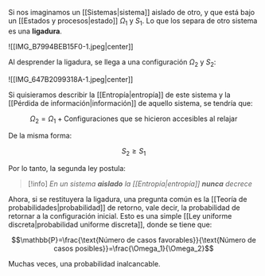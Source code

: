 
Si nos imaginamos un [[Sistemas|sistema]] aislado de otro, y que está bajo un [[Estados y procesos|estado]] $\Omega_1$ y $S_1$. Lo que los separa de otro sistema es una **ligadura**. 

![[IMG_B7994BEB15F0-1.jpeg|center]]

Al desprender la ligadura, se llega a una configuración $\Omega_2$ y $S_2$: 

![[IMG_647B2099318A-1.jpeg|center]]

Si quisieramos describir la [[Entropía|entropía]] de este sistema y la [[Pérdida de información|información]] de aquello sistema, se tendría que: 

$$\Omega_2=\Omega_1+\text{Configuraciones que se hicieron accesibles al relajar}$$

De la misma forma: 

$$S_2\geq S_1$$

Por lo tanto, la segunda ley postula: 

>[!info] *En un sistema **aislado** la [[Entropía|entropía]] **nunca** decrece*

Ahora, si se restituyera la ligadura, una pregunta común es la [[Teoría de probabilidades|probabilidad]] de retorno, vale decir, la probabilidad de retornar a la configuración inicial. Esto es una simple [[Ley uniforme discreta|probabilidad uniforme discreta]], donde se tiene que: 

$$\mathbb{P}=\frac{\text{Número de casos favorables}}{\text{Número de casos posibles}}=\frac{\Omega_1}{\Omega_2}$$

Muchas veces, una probabilidad inalcancable. 



